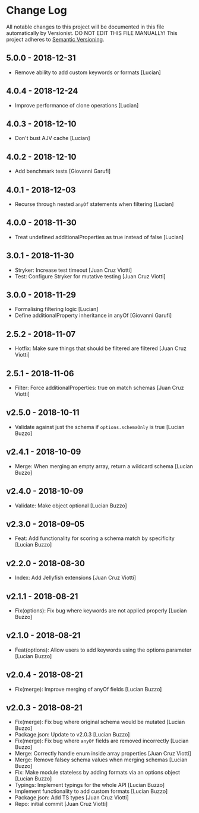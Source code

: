# Change Log

All notable changes to this project will be documented in this file
automatically by Versionist. DO NOT EDIT THIS FILE MANUALLY!
This project adheres to [Semantic Versioning](http://semver.org/).

## 5.0.0 - 2018-12-31

* Remove ability to add custom keywords or formats [Lucian]

## 4.0.4 - 2018-12-24

* Improve performance of clone operations [Lucian]

## 4.0.3 - 2018-12-10

* Don't bust AJV cache [Lucian]

## 4.0.2 - 2018-12-10

* Add benchmark tests [Giovanni Garufi]

## 4.0.1 - 2018-12-03

* Recurse through nested `anyOf` statements when filtering [Lucian]

## 4.0.0 - 2018-11-30

* Treat undefined additionalProperties as true instead of false [Lucian]

## 3.0.1 - 2018-11-30

* Stryker: Increase test timeout [Juan Cruz Viotti]
* Test: Configure Stryker for mutative testing [Juan Cruz Viotti]

## 3.0.0 - 2018-11-29

* Formalising filtering logic [Lucian]
* Define additionalProperty inheritance in anyOf [Giovanni Garufi]

## 2.5.2 - 2018-11-07

* Hotfix: Make sure things that should be filtered are filtered [Juan Cruz Viotti]

## 2.5.1 - 2018-11-06

* Filter: Force additionalProperties: true on match schemas [Juan Cruz Viotti]

## v2.5.0 - 2018-10-11

* Validate against just the schema if `options.schemaOnly` is true [Lucian Buzzo]

## v2.4.1 - 2018-10-09

* Merge: When merging an empty array, return a wildcard schema [Lucian Buzzo]

## v2.4.0 - 2018-10-09

* Validate: Make object optional [Lucian Buzzo]

## v2.3.0 - 2018-09-05

* Feat: Add functionality for scoring a schema match by specificity [Lucian Buzzo]

## v2.2.0 - 2018-08-30

* Index: Add Jellyfish extensions [Juan Cruz Viotti]

## v2.1.1 - 2018-08-21

* Fix(options): Fix bug where keywords are not applied properly [Lucian Buzzo]

## v2.1.0 - 2018-08-21

* Feat(options): Allow users to add keywords using the options parameter [Lucian Buzzo]

## v2.0.4 - 2018-08-21

* Fix(merge): Improve merging of anyOf fields [Lucian Buzzo]

## v2.0.3 - 2018-08-21

* Fix(merge): Fix bug where original schema would be mutated [Lucian Buzzo]
* Package.json: Update to v2.0.3 [Lucian Buzzo]
* Fix(merge): Fix bug where `anyOf` fields are removed incorrectly [Lucian Buzzo]
* Merge: Correctly handle enum inside array properties [Juan Cruz Viotti]
* Merge: Remove falsey schema values when merging schemas [Lucian Buzzo]
* Fix: Make module stateless by adding formats via an options object [Lucian Buzzo]
* Typings: Implement typings for the whole API [Lucian Buzzo]
* Implement functionality to add custom formats [Lucian Buzzo]
* Package.json: Add TS types [Juan Cruz Viotti]
* Repo: initial commit [Juan Cruz Viotti]
